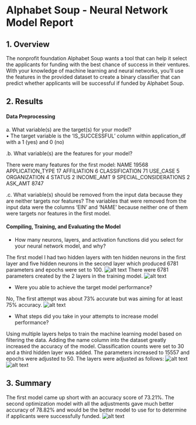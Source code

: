 # Alphabet Soup - Neural Network Model Report

## 1. Overview
The nonprofit foundation Alphabet Soup wants a tool that can help it select the applicants for funding with the best chance of success in their ventures. With your knowledge of machine learning and neural networks, you’ll use the features in the provided dataset to create a binary classifier that can predict whether applicants will be successful if funded by Alphabet Soup.


## 2. Results
#### Data Preprocessing

a.	What variable(s) are the target(s) for your model?  
•	The target variable is the ‘IS_SUCCESSFUL’ column within application_df with a 1 (yes) and 0 (no)  

.b.	What variable(s) are the features for your model?

There were many features for the first model: 
NAME 19568
APPLICATION_TYPE 17
AFFILIATION 6
CLASSIFICATION 71
USE_CASE 5
ORGANIZATION 4
STATUS 2
INCOME_AMT 9
SPECIAL_CONSIDERATIONS 2
ASK_AMT 8747

.c.  What variable(s) should be removed from the input data because they are neither targets nor features?
The variables that were removed from the input data were the columns ‘EIN’ and ‘NAME’ because neither one of them were targets nor features in the first model.   
#### Compiling, Training, and Evaluating the Model

* How many neurons, layers, and activation functions did you select for your neural network model, and why? 

The first model I had two hidden layers with ten hidden neurons in the first layer and five hidden neurons in the second layer which produced 6781 parameters and epochs were set to 100.
![alt text](<Screenshot/Screenshot 2024-08-29 at 11.27.07 AM.png>)
There were 6781 parameters created by the 2 layers in the training model.
![alt text](<Screenshot/Screenshot 2024-08-29 at 11.29.18 AM.png>)

* Were you able to achieve the target model performance?

No, The first attempt was about 73% accurate but was aiming for at least 75% accuracy.
![alt text](<Screenshot/Screenshot 2024-08-29 at 11.31.19 AM.png>)

* What steps did you take in your attempts to increase model performance?

Using multiple layers helps to train the machine learning model based on filtering the data. Adding the name column into the dataset greatly increased the accuracy of the model.  Classification counts were set to 30 and a third hidden layer was added.  The parameters increased to 15557 and epochs were adjusted to 50.  The layers were adjusted as follows:
![alt text](<Screenshot/Screenshot 2024-08-29 at 11.35.46 AM.png>)
![alt text](<Screenshot/Screenshot 2024-08-29 at 11.38.50 AM.png>)


## 3. Summary
The first model came up short with an accuracy score of 73.21%.  The second optimization model with all the adjustments gave much better accuracy of 78.82% and would be the better model to use for to determine if applicants were successfully funded.
![alt text](<Screenshot/Screenshot 2024-08-29 at 11.43.31 AM.png>)